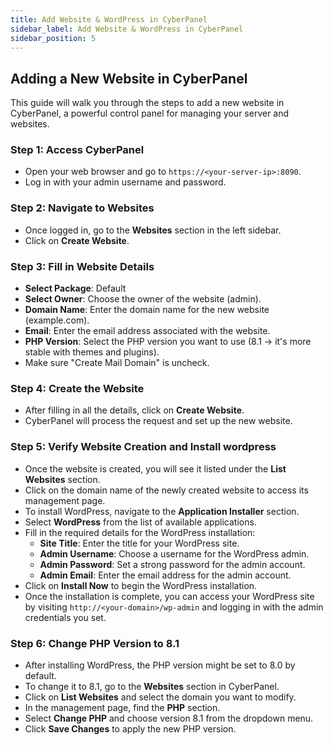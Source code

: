 ```yaml
---
title: Add Website & WordPress in CyberPanel
sidebar_label: Add Website & WordPress in CyberPanel
sidebar_position: 5
---
```


## Adding a New Website in CyberPanel

This guide will walk you through the steps to add a new website in CyberPanel, a powerful control panel for managing your server and websites.

### Step 1: Access CyberPanel
- Open your web browser and go to `https://<your-server-ip>:8090`.
- Log in with your admin username and password.

### Step 2: Navigate to Websites
- Once logged in, go to the **Websites** section in the left sidebar.
- Click on **Create Website**.

### Step 3: Fill in Website Details
- **Select Package**: Default
- **Select Owner**: Choose the owner of the website (admin).
- **Domain Name**: Enter the domain name for the new website (example.com).
- **Email**: Enter the email address associated with the website.
- **PHP Version**: Select the PHP version you want to use (8.1 -> it's more stable with themes and plugins).
- Make sure "Create Mail Domain" is uncheck.

### Step 4: Create the Website
- After filling in all the details, click on **Create Website**.
- CyberPanel will process the request and set up the new website.

### Step 5: Verify Website Creation and Install wordpress
- Once the website is created, you will see it listed under the **List Websites** section.
- Click on the domain name of the newly created website to access its management page.
- To install WordPress, navigate to the **Application Installer** section.
- Select **WordPress** from the list of available applications.
- Fill in the required details for the WordPress installation:
  - **Site Title**: Enter the title for your WordPress site.
  - **Admin Username**: Choose a username for the WordPress admin.
  - **Admin Password**: Set a strong password for the admin account.
  - **Admin Email**: Enter the email address for the admin account.
- Click on **Install Now** to begin the WordPress installation.
- Once the installation is complete, you can access your WordPress site by visiting `http://<your-domain>/wp-admin` and logging in with the admin credentials you set.

### Step 6: Change PHP Version to 8.1
- After installing WordPress, the PHP version might be set to 8.0 by default.
- To change it to 8.1, go to the **Websites** section in CyberPanel.
- Click on **List Websites** and select the domain you want to modify.
- In the management page, find the **PHP** section.
- Select **Change PHP** and choose version 8.1 from the dropdown menu.
- Click **Save Changes** to apply the new PHP version.